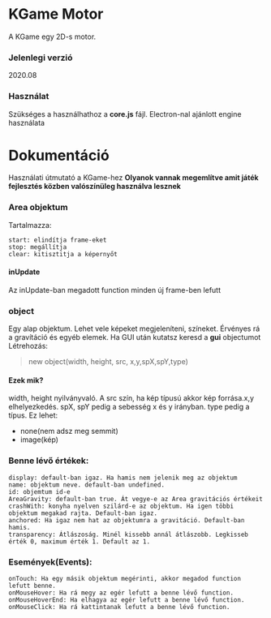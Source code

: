 # KGame Motor
A KGame egy 2D-s motor.
### Jelenlegi verzió
2020.08
### Használat
Szükséges a használhathoz a **core.js** fájl. Electron-nal ajánlott engine használata
# Dokumentáció
Használati útmutató a KGame-hez
**Olyanok vannak megemlítve amit játék fejlesztés közben valószínüleg használva lesznek**
### Area objektum
Tartalmazza:
```
start: elindítja frame-eket
stop: megállítja
clear: kitisztitja a képernyőt
```
#### inUpdate
Az inUpdate-ban megadott function minden új frame-ben lefutt
### object
Egy alap objektum. Lehet vele képeket megjeleníteni, színeket. Érvényes rá a gravítáció és egyéb elemek. Ha GUI után kutatsz keresd a **gui** objectumot
Létrehozás: 
> new object(width, height, src, x,y,spX,spY,type)
#### Ezek mik?
width, height nyilványvaló. A src szín, ha kép típusú akkor kép forrása.x,y elhelyezkedés. spX, spY pedig a sebesség x és y irányban. type pedig a típus. Ez lehet:
- none(nem adsz meg semmit)
- image(kép)
### Benne lévő értékek:
```
display: default-ban igaz. Ha hamis nem jelenik meg az objektum
name: objektum neve. default-ban undefined.
id: objemtum id-e
AreaGravity: default-ban true. Át vegye-e az Area gravitációs értékeit
crashWith: konyha nyelven szilárd-e az objektum. Ha igen többi objektum megakad rajta. Default-ban igaz.
anchored: Ha igaz nem hat az objektumra a gravitáció. Default-ban hamis.
transparency: Átlászoság. Minél kissebb annál átlászobb. Legkisseb érték 0, maximum érték 1. Default az 1.
```
### Események(Events):
```
onTouch: Ha egy másik objektum megérinti, akkor megadod function lefutt benne.
onMouseHover: Ha rá megy az egér lefutt a benne lévő function.
onMouseHoverEnd: Ha elhagya az egér lefutt a benne lévő function.
onMouseClick: Ha rá kattintanak lefutt a benne lévő function.
```
